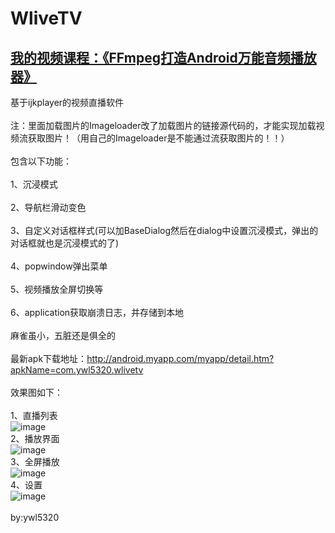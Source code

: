# WliveTV
## [我的视频课程：《FFmpeg打造Android万能音频播放器》](https://edu.csdn.net/course/detail/6842)
基于ijkplayer的视频直播软件<br/><br/>
注：里面加载图片的Imageloader改了加载图片的链接源代码的，才能实现加载视频流获取图片！（用自己的Imageloader是不能通过流获取图片的！！）<br/><br/>
包含以下功能：<br/><br/>
1、沉浸模式<br/><br/>
2、导航栏滑动变色<br/><br/>
3、自定义对话框样式(可以加BaseDialog然后在dialog中设置沉浸模式，弹出的对话框就也是沉浸模式的了)<br/><br/>
4、popwindow弹出菜单<br/><br/>
5、视频播放全屏切换等<br/><br/>
6、application获取崩溃日志，并存储到本地<br/><br/>
麻雀虽小，五脏还是俱全的<br/><br/>
最新apk下载地址：http://android.myapp.com/myapp/detail.htm?apkName=com.ywl5320.wlivetv<br/><br/>
效果图如下：<br/><br/>
1、直播列表<br/>
![image](https://github.com/wanliyang1990/WliveTV/blob/master/images/1.png)<br/>
2、播放界面<br/>
![image](https://github.com/wanliyang1990/WliveTV/blob/master/images/2.png)<br/>
3、全屏播放<br/>
![image](https://github.com/wanliyang1990/WliveTV/blob/master/images/3.png)<br/>
4、设置<br/>
![image](https://github.com/wanliyang1990/WliveTV/blob/master/images/4.png)<br/>
<br/>
by:ywl5320
